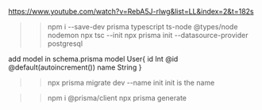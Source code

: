 
https://www.youtube.com/watch?v=RebA5J-rlwg&list=LL&index=2&t=182s

>> npm i --save-dev prisma typescript ts-node @types/node nodemon
>> npx tsc --init
>> npx prisma init --datasource-provider postgresql

add model in schema.prisma
model User{
  id Int @id @default(autoincrement())
  name String
}
>> npx prisma migrate dev --name init
init is the name

>> npm i @prisma/client
>> npx prisma generate